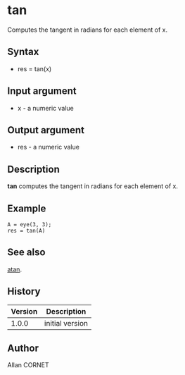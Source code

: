 

# tan

Computes the tangent in radians for each element of x.

## Syntax

- res = tan(x)

## Input argument

 - x - a numeric value

## Output argument

 - res - a numeric value

## Description

<b>tan</b> computes the tangent in radians for each element of x.

## Example

```Nelson
A = eye(3, 3);
res = tan(A)
```

## See also

[atan](atan.md).
## History

|Version|Description|
|------|------|
|1.0.0|initial version|


## Author

Allan CORNET



